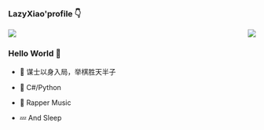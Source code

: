 


### LazyXiao'profile 👇



<img  src="https://github-readme-stats.vercel.app/api/top-langs/?username=Lazy-Xiao&layout=compact&hide_border=true&custom_title=%E8%AF%AD%E8%A8%80%E4%BD%BF%E7%94%A8%E7%8E%87&card_width=730&title_color=A97BFF" />
 
<img align="right" src="https://github-readme-stats.vercel.app/api?username=Lazy-Xiao&show_icons=true&icon_color=A97BFF&hide_border=true&line_height=28&title_color=A97BFF" />



### Hello World 👋



- :orange_book: 谋士以身入局，举棋胜天半子




- :hammer: C#/Python




- 🎤 Rapper Music



- 💤 And Sleep
